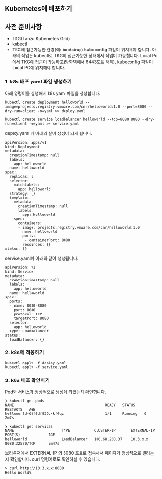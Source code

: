 ## Kubernetes에 배포하기

## 사전 준비사항
* TKG(Tanzu Kubernetes Grid)
* kubectl 
* TKG에 접근가능한 환경(예: bootstrap) kubeconfig 파일이 위치해야 합니다. 아래의 작업은 kubectl로 TKG에 접근가능한 상태에서 작업이 가능합니다.
Local Pc에서 TKG에 접근이 가능하고(방화벽에서 6443포트 해제), kubeconfig 파일이 Local PC에 위치해야 합니다.

### 1. k8s 배포 yaml 파일 생성하기

아래 명령어를 실행해서 k8s yaml 파일을 생성합니다.
```
kubectl create deployment helloworld --image=projects.registry.vmware.com/cnr/helloworld:1.0 --port=8080 --dry-run=client -o=yaml >> deploy.yaml

kubectl create service loadbalancer helloworld --tcp=8080:8080 --dry-run=client -o=yaml >> service.yaml
```

deploy.yaml 이 아래와 같이 생성이 되게 됩니다.
```
apiVersion: apps/v1
kind: Deployment
metadata:
  creationTimestamp: null
  labels:
    app: helloworld
  name: helloworld
spec:
  replicas: 1
  selector:
    matchLabels:
      app: helloworld
  strategy: {}
  template:
    metadata:
      creationTimestamp: null
      labels:
        app: helloworld
    spec:
      containers:
      - image: projects.registry.vmware.com/cnr/helloworld:1.0
        name: helloworld
        ports:
         - containerPort: 8080
        resources: {}
status: {}
```

service.yaml이 아래와 같이 생성됩니다.
```
apiVersion: v1
kind: Service
metadata:
  creationTimestamp: null
  labels:
    app: helloworld
  name: helloworld
spec:
  ports:
  - name: 8080-8080
    port: 8080
    protocol: TCP
    targetPort: 8080
  selector:
    app: helloworld
  type: LoadBalancer
status:
  loadBalancer: {}
```

### 2. k8s에 적용하기
```
kubectl apply -f deploy.yaml
kubectl apply -f service.yaml
```

### 3. k8s 배포 확인하기
Pod와 서비스가 정상적으로 생성이 되었는지 확인합니다.
```
❯ kubectl get pods
NAME                                          READY   STATUS    RESTARTS   AGE
helloworld-68f8df955c-kf4qz                   1/1     Running   0          2m7s

❯ kubectl get services
NAME                      TYPE           CLUSTER-IP       EXTERNAL-IP   PORT(S)             AGE
helloworld                LoadBalancer   100.68.200.37    10.3.x.x      8080:32570/TCP      5m47s
```

브라우저에서 EXTERNAL-IP 의 8080 포트로 접속해서 페이지가 정상적으로 열리는지 확인합니다.
curl 명령어로도 확인하실 수 있습니다.
```
> curl http://10.3.x.x:8080
Hello World%
```
